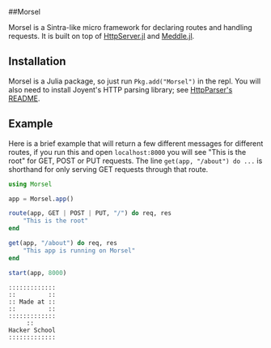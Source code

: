 ##Morsel

Morsel is a Sintra-like micro framework for declaring routes and handling requests.
It is built on top of [HttpServer.jl](https://github.com/hackerschool/HttpServer.jl)
and [Meddle.jl](https://github.com/hackerschool/Meddle.jl).

## Installation

Morsel is a Julia package, so just run `Pkg.add("Morsel")` in the repl.
You will also need to install Joyent's HTTP parsing library;
see [HttpParser's README](https://github.com/hackerschool/HttpParser.jl).

## Example

Here is a brief example that will return a few different messages for different routes,
if you run this and open `localhost:8000` you will see "This is the root" for GET, POST or PUT requests.
The line `get(app, "/about") do ...` is shorthand for only serving GET requests through that route.

```.jl
using Morsel

app = Morsel.app()

route(app, GET | POST | PUT, "/") do req, res
    "This is the root"
end

get(app, "/about") do req, res
    "This app is running on Morsel"
end

start(app, 8000)
```

~~~~
:::::::::::::
::         ::
:: Made at ::
::         ::
:::::::::::::
     ::
Hacker School
:::::::::::::
~~~~
